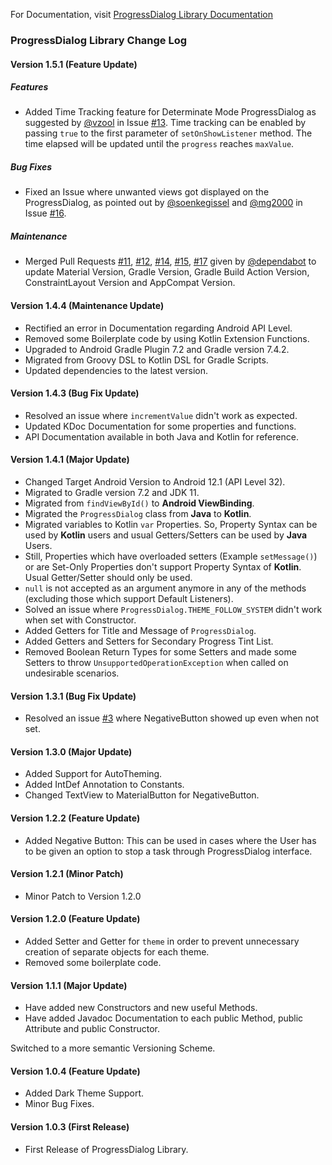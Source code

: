 For Documentation, visit [ProgressDialog Library Documentation](https://techinessoverloaded.github.io/progress-dialog/index.html)
### ProgressDialog Library Change Log
#### Version 1.5.1 (Feature Update)
##### Features
- Added Time Tracking feature for Determinate Mode ProgressDialog as suggested by [@vzool](https://github.com/vzool) in Issue [#13](https://github.com/techinessoverloaded/progress-dialog/issues/13). Time tracking can be enabled by passing `true` to the first parameter of `setOnShowListener` method. The time elapsed will be updated until the `progress` reaches `maxValue`.
##### Bug Fixes
- Fixed an Issue where unwanted views got displayed on the ProgressDialog, as pointed out by [@soenkegissel](https://github.com/soenkegissel) and [@mg2000](https://github.com/mg2000) in Issue [#16](https://github.com/techinessoverloaded/progress-dialog/issues/16).
##### Maintenance
- Merged Pull Requests [#11](https://github.com/techinessoverloaded/progress-dialog/pull/11), [#12](https://github.com/techinessoverloaded/progress-dialog/pull/12), [#14](https://github.com/techinessoverloaded/progress-dialog/pull/14), [#15](https://github.com/techinessoverloaded/progress-dialog/pull/15), [#17](https://github.com/techinessoverloaded/progress-dialog/pull/17) given by [@dependabot](https://github.com/dependabot) to update Material Version, Gradle Version, Gradle Build Action Version, ConstraintLayout Version and AppCompat Version. 

#### Version 1.4.4 (Maintenance Update)
- Rectified an error in Documentation regarding Android API Level.
- Removed some Boilerplate code by using Kotlin Extension Functions.
- Upgraded to Android Gradle Plugin 7.2 and Gradle version 7.4.2.
- Migrated from Groovy DSL to Kotlin DSL for Gradle Scripts.
- Updated dependencies to the latest version.

#### Version 1.4.3 (Bug Fix Update)
- Resolved an issue where `incrementValue` didn't work as expected.
- Updated KDoc Documentation for some properties and functions.
- API Documentation available in both Java and Kotlin for reference.

#### Version 1.4.1 (Major Update)
- Changed Target Android Version to Android 12.1 (API Level 32).
- Migrated to Gradle version 7.2 and JDK 11.
- Migrated from `findViewById()` to **Android ViewBinding**.
- Migrated the `ProgressDialog` class from **Java** to **Kotlin**.
- Migrated variables to Kotlin `var` Properties. So, Property Syntax can be used by **Kotlin** users and usual Getters/Setters can be used by **Java** Users.
- Still, Properties which have overloaded setters (Example `setMessage()`) or are Set-Only Properties don't support Property Syntax of **Kotlin**. Usual Getter/Setter should only be used.
- `null` is not accepted as an argument anymore in any of the methods (excluding those which support Default Listeners).
- Solved an issue where `ProgressDialog.THEME_FOLLOW_SYSTEM` didn't work when set with Constructor.
- Added Getters for Title and Message of `ProgressDialog`.
- Added Getters and Setters for Secondary Progress Tint List.
- Removed Boolean Return Types for some Setters and made some Setters to throw `UnsupportedOperationException` when called on undesirable scenarios.

#### Version 1.3.1 (Bug Fix Update)
- Resolved an issue [#3](https://github.com/techinessoverloaded/progress-dialog/issues/3) where NegativeButton showed up even when not set.

#### Version 1.3.0 (Major Update)
- Added Support for AutoTheming.
- Added IntDef Annotation to Constants. 
- Changed TextView to MaterialButton for NegativeButton.

#### Version 1.2.2 (Feature Update)
- Added Negative Button: This can be used in cases where the User has to be given an option to stop a task through ProgressDialog interface.

#### Version 1.2.1 (Minor Patch)
- Minor Patch to Version 1.2.0

#### Version 1.2.0 (Feature Update)
- Added Setter and Getter for `theme` in order to prevent unnecessary creation of separate objects for each theme.
- Removed some boilerplate code.

#### Version 1.1.1 (Major Update)
- Have added new Constructors and new useful Methods. 
- Have added Javadoc Documentation to each public Method, public Attribute and public Constructor.

Switched to a more semantic Versioning Scheme.

#### Version 1.0.4 (Feature Update)
- Added Dark Theme Support.
- Minor Bug Fixes.

#### Version 1.0.3 (First Release)
- First Release of ProgressDialog Library.

